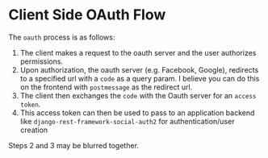 # Client Side OAuth Flow

The `oauth` process is as follows:

1. The client makes a request to the oauth server and the user authorizes permissions.
2. Upon authorization, the oauth server (e.g. Facebook, Google), redirects to a specified url with a `code` as a query param. I believe you can do this on the frontend with `postmessage` as the redirect url.
3. The client then exchanges the `code` with the Oauth server for an `access token`.
4. This access token can then be used to pass to an application backend like `django-rest-framework-social-auth2` for authentication/user creation

Steps 2 and 3 may be blurred together.

